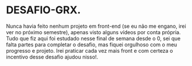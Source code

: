 # DESAFIO-GRX.
Nunca havia feito nenhum projeto em front-end (se eu não me engano, irei ver no próximo semestre), apenas visto alguns vídeos por conta própria. Tudo que fiz aqui foi estudado nesse final de semana desde o 0, sei que falta partes para completar o desafio, mas fiquei orgulhoso com o meu progresso e projeto. Irei praticar cada vez mais front e com certeza o incentivo desse desafio ajudou nisso!.
